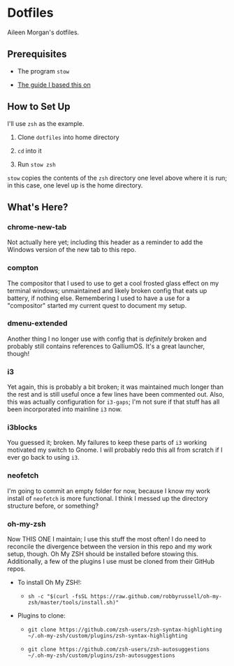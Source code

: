 # Dotfiles

Aileen Morgan's dotfiles.

## Prerequisites

- The program `stow`

- [The guide I based this on](https://alexpearce.me/2016/02/managing-dotfiles-with-stow/)

## How to Set Up

I'll use `zsh` as the example.

1. Clone `dotfiles` into home directory

2. `cd` into it

3. Run `stow zsh`

`stow` copies the contents of the `zsh` directory one level above where it is run; in this case, one level up is the home directory.

## What's Here?

### chrome-new-tab

Not actually here yet; including this header as a reminder to add the Windows version of the new tab to this repo.

### compton

The compositor that I used to use to get a cool frosted glass effect on my terminal windows; unmaintained and likely broken config that eats up battery, if nothing else. Remembering I used to have a use for a "compositor" started my current quest to document my setup.

### dmenu-extended

Another thing I no longer use with config that is *definitely* broken and probably still contains references to GalliumOS. It's a great launcher, though!

### i3

Yet again, this is probably a bit broken; it was maintained much longer than the rest and is still useful once a few lines have been commented out. Also, this was actually configuration for `i3-gaps`; I'm not sure if that stuff has all been incorporated into mainline `i3` now.

### i3blocks

You guessed it; broken. My failures to keep these parts of `i3` working motivated my switch to Gnome. I will probably redo this all from scratch if I ever go back to using `i3`.

### neofetch

I'm going to commit an empty folder for now, because I know my work install of `neofetch` is more functional. I think I messed up the directory structure before, or something?

### oh-my-zsh

Now THIS ONE I maintain; I use this stuff the most often! I do need to reconcile the divergence between the version in this repo and my work setup, though. Oh My ZSH should be installed before stowing this. Additionally, a few of the plugins I use must be cloned from their GitHub repos.

- To install Oh My ZSH!:

  - `sh -c "$(curl -fsSL https://raw.github.com/robbyrussell/oh-my-zsh/master/tools/install.sh)"`

- Plugins to clone:

  - `git clone https://github.com/zsh-users/zsh-syntax-highlighting ~/.oh-my-zsh/custom/plugins/zsh-syntax-highlighting`

  - `git clone https://github.com/zsh-users/zsh-autosuggestions ~/.oh-my-zsh/custom/plugins/zsh-autosuggestions`
